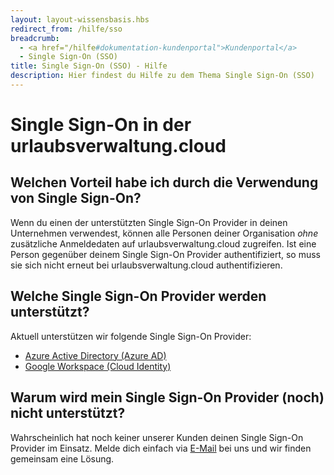 ```yaml
---
layout: layout-wissensbasis.hbs
redirect_from: /hilfe/sso
breadcrumb:
  - <a href="/hilfe#dokumentation-kundenportal">Kundenportal</a>
  - Single Sign-On (SSO)
title: Single Sign-On (SSO) - Hilfe
description: Hier findest du Hilfe zu dem Thema Single Sign-On (SSO)
---
```


# Single Sign-On in der urlaubsverwaltung.cloud

## Welchen Vorteil habe ich durch die Verwendung von Single Sign-On?

Wenn du einen der unterstützten Single Sign-On Provider in deinen Unternehmen verwendest, können alle
Personen deiner Organisation _ohne_ zusätzliche Anmeldedaten auf urlaubsverwaltung.cloud zugreifen.
Ist eine Person gegenüber deinem Single Sign-On Provider authentifiziert, so muss sie sich nicht erneut bei
urlaubsverwaltung.cloud authentifizieren.

## Welche Single Sign-On Provider werden unterstützt?

Aktuell unterstützen wir folgende Single Sign-On Provider:

- [Azure Active Directory (Azure AD)](/hilfe/kundenportal/sso/azuread/)
- [Google Workspace (Cloud Identity)](/hilfe/kundenportal/sso/google/)

## Warum wird mein Single Sign-On Provider (noch) nicht unterstützt?

Wahrscheinlich hat noch keiner unserer Kunden deinen Single Sign-On Provider im Einsatz.
Melde dich einfach via [E-Mail](mailto:info@urlaubsverwaltung.cloud?subject=Unterstützung%20bei%20Single%20Sign-On) bei uns und wir finden gemeinsam eine Lösung.
